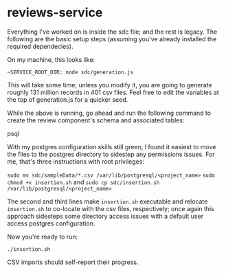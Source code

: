 # reviews-service

Everything I've worked on is inside the sdc file; and the rest is legacy. The following are the basic setup steps (assuming you've already installed the required dependecies).

On my machine, this looks like:

`~SERVICE_ROOT_DIR: node sdc/generation.js`

This will take some time; unless you modify it, you are going to generate roughly 131 million records in 401 csv files. Feel free to edit the variables at the top of generation.js for a quicker seed.

While the above is running, go ahead and run the following command to create the review component's schema and associated tables:

psql

With my postgres configuration skills still green, I found it easiest to move the files to the postgres directory to sidestep any permissions issues. For me, that's three instructions with root privileges:

`sudo mv sdc/sampleData/*.csv /var/lib/postgresql/<project_name>`
`sudo chmod +x insertion.sh`
and
`sudo cp sdc/insertion.sh /var/lib/postgresql/<project_name>`

The second and third lines make `insertion.sh` executable and relocate `insertion.sh` to co-locate with the csv files, respectively; once again this approach sidesteps some directory access issues with a default user access postgres configuration.

Now you're ready to run:

`./insertion.sh`

CSV imports should self-report their progress.
